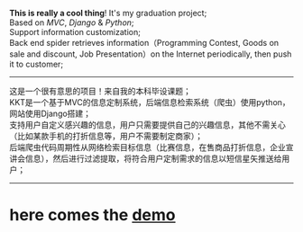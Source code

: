 **This is really a cool thing**! It's my graduation project;   
Based on *MVC*, *Django* & *Python*;   
Support information customization;   
Back end spider retrieves information（Programming Contest, Goods on sale and discount, Job Presentation）on the Internet periodically, then push it to customer;     
____     
这是一个很有意思的项目！来自我的本科毕设课题；  
KKT是一个基于MVC的信息定制系统，后端信息检索系统（爬虫）使用python，网站使用Django搭建；   
支持用户自定义感兴趣的信息，用户只需要提供自己的兴趣信息，其他不需关心（比如某款手机的打折信息等，用户不需要制定商家）；  
后端爬虫代码周期性从网络检索目标信息（比赛信息，在售商品打折信息，企业宣讲会信息），然后进行过滤提取，将符合用户定制需求的信息以短信星矢推送给用户；    
____
# here comes the [demo](http://zuojie.github.io/kkt/kkt_index.html "KKT")
